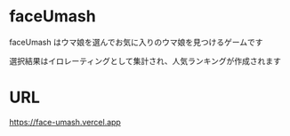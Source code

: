 # faceUmash

faceUmash はウマ娘を選んでお気に入りのウマ娘を見つけるゲームです

選択結果はイロレーティングとして集計され、人気ランキングが作成されます

# URL

https://face-umash.vercel.app
